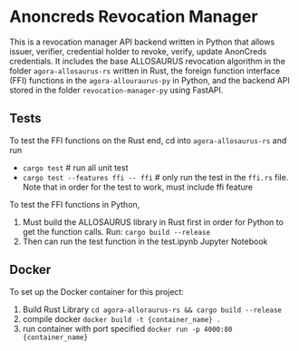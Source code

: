 # Anoncreds Revocation Manager
This is a revocation manager API backend written in Python that allows issuer, verifier, credential holder to revoke, verify, update AnonCreds credentials. It includes the base ALLOSAURUS revocation algorithm in the folder `agora-allosaurus-rs` written in Rust, the foreign function interface (FFI) functions in the `agora-allouraurus-py` in Python, and the backend API stored in the folder `revocation-manager-py` using FastAPI. 

## Tests
To test the FFI functions on the Rust end, cd into `agora-allosaurus-rs` and run
* `cargo test` # run all unit test
* `cargo test --features ffi -- ffi` # only run the test in the `ffi.rs` file. Note that in order for the test to work, must include ffi feature

To test the FFI functions in Python, 
1. Must build the ALLOSAURUS library in Rust first in order for Python to get the function calls. Run: 
`cargo build --release`
2. Then can run the test function in the test.ipynb Jupyter Notebook

## Docker
To set up the Docker container for this project:
1. Build Rust Library
`cd agora-alloraurus-rs && cargo build --release`
2. compile docker
`docker build -t {container_name} .`
3. run container with port specified
`docker run -p 4000:80 {container_name}`